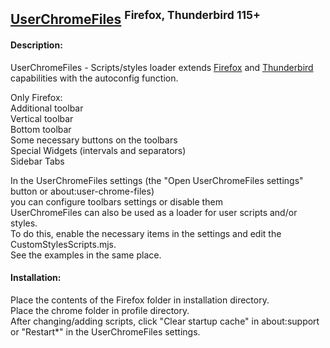
## [UserChromeFiles](https://raw.githubusercontent.com/VitaliyVstyle/VitaliyVstyle.github.io/main/UserChromeFiles/UserChromeFiles.zip) <sup>Firefox, Thunderbird 115+</sup>

#### Description:  
UserChromeFiles - Scripts/styles loader extends [Firefox](https://www.mozilla.org/firefox/all) and [Thunderbird](https://www.thunderbird.net/thunderbird/all) capabilities with the autoconfig function.  

Only Firefox:  
 Additional toolbar  
 Vertical toolbar  
 Bottom toolbar   
 Some necessary buttons on the toolbars  
 Special Widgets (intervals and separators)  
 Sidebar Tabs  

In the UserChromeFiles settings (the "Open UserChromeFiles settings" button or about:user-chrome-files)  
you can configure toolbars settings or disable them  
UserChromeFiles can also be used as a loader for user scripts and/or styles.  
To do this, enable the necessary items in the settings and edit the CustomStylesScripts.mjs.  
See the examples in the same place.  

#### Installation:  
Place the contents of the Firefox folder in installation directory.  
Place the chrome folder in profile directory.  
After changing/adding scripts, click "Clear startup cache" in about:support  
or "Restart*" in the UserChromeFiles settings.  
